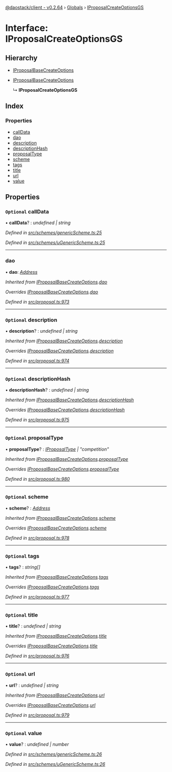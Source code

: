 [@daostack/client - v0.2.64](../README.md) › [Globals](../globals.md) › [IProposalCreateOptionsGS](iproposalcreateoptionsgs.md)

# Interface: IProposalCreateOptionsGS

## Hierarchy

* [IProposalBaseCreateOptions](iproposalbasecreateoptions.md)

* [IProposalBaseCreateOptions](iproposalbasecreateoptions.md)

  ↳ **IProposalCreateOptionsGS**

## Index

### Properties

* [callData](iproposalcreateoptionsgs.md#optional-calldata)
* [dao](iproposalcreateoptionsgs.md#dao)
* [description](iproposalcreateoptionsgs.md#optional-description)
* [descriptionHash](iproposalcreateoptionsgs.md#optional-descriptionhash)
* [proposalType](iproposalcreateoptionsgs.md#optional-proposaltype)
* [scheme](iproposalcreateoptionsgs.md#optional-scheme)
* [tags](iproposalcreateoptionsgs.md#optional-tags)
* [title](iproposalcreateoptionsgs.md#optional-title)
* [url](iproposalcreateoptionsgs.md#optional-url)
* [value](iproposalcreateoptionsgs.md#optional-value)

## Properties

### `Optional` callData

• **callData**? : *undefined | string*

*Defined in [src/schemes/genericScheme.ts:25](https://github.com/dorgtech/client/blob/74940d1/src/schemes/genericScheme.ts#L25)*

*Defined in [src/schemes/uGenericScheme.ts:25](https://github.com/dorgtech/client/blob/74940d1/src/schemes/uGenericScheme.ts#L25)*

___

###  dao

• **dao**: *[Address](../globals.md#address)*

*Inherited from [IProposalBaseCreateOptions](iproposalbasecreateoptions.md).[dao](iproposalbasecreateoptions.md#dao)*

*Overrides [IProposalBaseCreateOptions](iproposalbasecreateoptions.md).[dao](iproposalbasecreateoptions.md#dao)*

*Defined in [src/proposal.ts:973](https://github.com/dorgtech/client/blob/74940d1/src/proposal.ts#L973)*

___

### `Optional` description

• **description**? : *undefined | string*

*Inherited from [IProposalBaseCreateOptions](iproposalbasecreateoptions.md).[description](iproposalbasecreateoptions.md#optional-description)*

*Overrides [IProposalBaseCreateOptions](iproposalbasecreateoptions.md).[description](iproposalbasecreateoptions.md#optional-description)*

*Defined in [src/proposal.ts:974](https://github.com/dorgtech/client/blob/74940d1/src/proposal.ts#L974)*

___

### `Optional` descriptionHash

• **descriptionHash**? : *undefined | string*

*Inherited from [IProposalBaseCreateOptions](iproposalbasecreateoptions.md).[descriptionHash](iproposalbasecreateoptions.md#optional-descriptionhash)*

*Overrides [IProposalBaseCreateOptions](iproposalbasecreateoptions.md).[descriptionHash](iproposalbasecreateoptions.md#optional-descriptionhash)*

*Defined in [src/proposal.ts:975](https://github.com/dorgtech/client/blob/74940d1/src/proposal.ts#L975)*

___

### `Optional` proposalType

• **proposalType**? : *[IProposalType](../globals.md#const-iproposaltype) | "competition"*

*Inherited from [IProposalBaseCreateOptions](iproposalbasecreateoptions.md).[proposalType](iproposalbasecreateoptions.md#optional-proposaltype)*

*Overrides [IProposalBaseCreateOptions](iproposalbasecreateoptions.md).[proposalType](iproposalbasecreateoptions.md#optional-proposaltype)*

*Defined in [src/proposal.ts:980](https://github.com/dorgtech/client/blob/74940d1/src/proposal.ts#L980)*

___

### `Optional` scheme

• **scheme**? : *[Address](../globals.md#address)*

*Inherited from [IProposalBaseCreateOptions](iproposalbasecreateoptions.md).[scheme](iproposalbasecreateoptions.md#optional-scheme)*

*Overrides [IProposalBaseCreateOptions](iproposalbasecreateoptions.md).[scheme](iproposalbasecreateoptions.md#optional-scheme)*

*Defined in [src/proposal.ts:978](https://github.com/dorgtech/client/blob/74940d1/src/proposal.ts#L978)*

___

### `Optional` tags

• **tags**? : *string[]*

*Inherited from [IProposalBaseCreateOptions](iproposalbasecreateoptions.md).[tags](iproposalbasecreateoptions.md#optional-tags)*

*Overrides [IProposalBaseCreateOptions](iproposalbasecreateoptions.md).[tags](iproposalbasecreateoptions.md#optional-tags)*

*Defined in [src/proposal.ts:977](https://github.com/dorgtech/client/blob/74940d1/src/proposal.ts#L977)*

___

### `Optional` title

• **title**? : *undefined | string*

*Inherited from [IProposalBaseCreateOptions](iproposalbasecreateoptions.md).[title](iproposalbasecreateoptions.md#optional-title)*

*Overrides [IProposalBaseCreateOptions](iproposalbasecreateoptions.md).[title](iproposalbasecreateoptions.md#optional-title)*

*Defined in [src/proposal.ts:976](https://github.com/dorgtech/client/blob/74940d1/src/proposal.ts#L976)*

___

### `Optional` url

• **url**? : *undefined | string*

*Inherited from [IProposalBaseCreateOptions](iproposalbasecreateoptions.md).[url](iproposalbasecreateoptions.md#optional-url)*

*Overrides [IProposalBaseCreateOptions](iproposalbasecreateoptions.md).[url](iproposalbasecreateoptions.md#optional-url)*

*Defined in [src/proposal.ts:979](https://github.com/dorgtech/client/blob/74940d1/src/proposal.ts#L979)*

___

### `Optional` value

• **value**? : *undefined | number*

*Defined in [src/schemes/genericScheme.ts:26](https://github.com/dorgtech/client/blob/74940d1/src/schemes/genericScheme.ts#L26)*

*Defined in [src/schemes/uGenericScheme.ts:26](https://github.com/dorgtech/client/blob/74940d1/src/schemes/uGenericScheme.ts#L26)*
